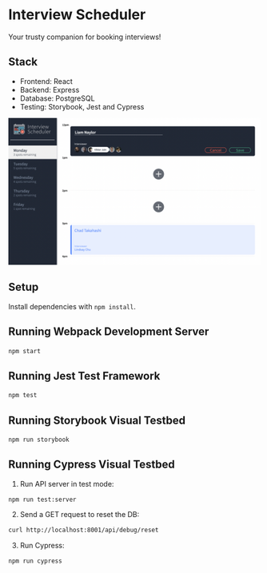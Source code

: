 # Interview Scheduler

Your trusty companion for booking interviews!

## Stack

- Frontend: React
- Backend: Express
- Database: PostgreSQL
- Testing: Storybook, Jest and Cypress

![Home page](./docs/home-screen.png "Creating a new appointment in Interview Scheduler")

## Setup

Install dependencies with `npm install`.

## Running Webpack Development Server

```sh
npm start
```

## Running Jest Test Framework

```sh
npm test
```

## Running Storybook Visual Testbed

```sh
npm run storybook
```

## Running Cypress Visual Testbed

1. Run API server in test mode:
```
npm run test:server
```
2. Send a GET request to reset the DB:
```sh
curl http://localhost:8001/api/debug/reset
```
3. Run Cypress:
```sh
npm run cypress
```
